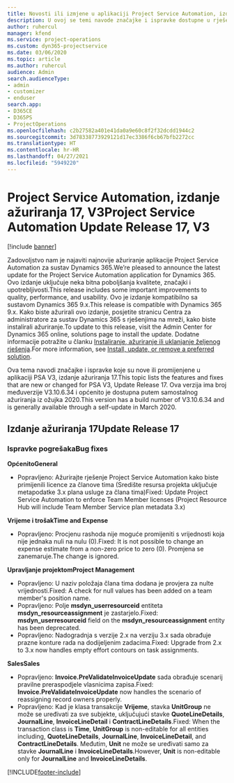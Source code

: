 ```yaml
---
title: Novosti ili izmjene u aplikaciji Project Service Automation, izdanje ažuriranja 17, V3
description: U ovoj se temi navode značajke i ispravke dostupne u rješenju Project Service Automation, izdanje ažuriranja 17, V3.
author: ruhercul
manager: kfend
ms.service: project-operations
ms.custom: dyn365-projectservice
ms.date: 03/06/2020
ms.topic: article
ms.author: ruhercul
audience: Admin
search.audienceType:
- admin
- customizer
- enduser
search.app:
- D365CE
- D365PS
- ProjectOperations
ms.openlocfilehash: c2b27582a401e41da0a9e60c8f2f32dcdd1944c2
ms.sourcegitcommit: 3d78338773929121d17ec3386f6cb67bfb2272cc
ms.translationtype: HT
ms.contentlocale: hr-HR
ms.lasthandoff: 04/27/2021
ms.locfileid: "5949220"
---
```

# <a name="project-service-automation-update-release-17-v3"></a><span data-ttu-id="b1f1c-103">Project Service Automation, izdanje ažuriranja 17, V3</span><span class="sxs-lookup"><span data-stu-id="b1f1c-103">Project Service Automation Update Release 17, V3</span></span>

[!include [banner](../includes/psa-now-project-operations.md)]

<span data-ttu-id="b1f1c-104">Zadovoljstvo nam je najaviti najnovije ažuriranje aplikacije Project Service Automation za sustav Dynamics 365.</span><span class="sxs-lookup"><span data-stu-id="b1f1c-104">We’re pleased to announce the latest update for the Project Service Automation application for Dynamics 365.</span></span> <span data-ttu-id="b1f1c-105">Ovo izdanje uključuje neka bitna poboljšanja kvalitete, značajki i upotrebljivosti.</span><span class="sxs-lookup"><span data-stu-id="b1f1c-105">This release includes some important improvements to quality, performance, and usability.</span></span>  <span data-ttu-id="b1f1c-106">Ovo je izdanje kompatibilno sa sustavom Dynamics 365 9.x.</span><span class="sxs-lookup"><span data-stu-id="b1f1c-106">This release is compatible with Dynamics 365 9.x.</span></span> <span data-ttu-id="b1f1c-107">Kako biste ažurirali ovo izdanje, posjetite stranicu Centra za administratore za sustav Dynamics 365 s rješenjima na mreži, kako biste instalirali ažuriranje.</span><span class="sxs-lookup"><span data-stu-id="b1f1c-107">To update to this release, visit the Admin Center for Dynamics 365 online, solutions page to install the update.</span></span> <span data-ttu-id="b1f1c-108">Dodatne informacije potražite u članku [Instaliranje, ažuriranje ili uklanjanje željenog rješenja](/power-platform/admin/install-remove-preferred-solution).</span><span class="sxs-lookup"><span data-stu-id="b1f1c-108">For more information, see [Install, update, or remove a preferred solution](/power-platform/admin/install-remove-preferred-solution).</span></span>

<span data-ttu-id="b1f1c-109">Ova tema navodi značajke i ispravke koje su nove ili promijenjene u aplikaciji PSA V3, izdanje ažuriranja 17.</span><span class="sxs-lookup"><span data-stu-id="b1f1c-109">This topic lists the features and fixes that are new or changed for PSA V3, Update Release 17.</span></span> <span data-ttu-id="b1f1c-110">Ova verzija ima broj međuverzije V3.10.6.34 i općenito je dostupna putem samostalnog ažuriranja iz ožujka 2020.</span><span class="sxs-lookup"><span data-stu-id="b1f1c-110">This version has a build number of V3.10.6.34 and is generally available through a self-update in March 2020.</span></span>


## <a name="update-release-17"></a><span data-ttu-id="b1f1c-111">Izdanje ažuriranja 17</span><span class="sxs-lookup"><span data-stu-id="b1f1c-111">Update Release 17</span></span>

### <a name="bug-fixes"></a><span data-ttu-id="b1f1c-112">Ispravke pogrešaka</span><span class="sxs-lookup"><span data-stu-id="b1f1c-112">Bug fixes</span></span>

<span data-ttu-id="b1f1c-113">**Općenito**</span><span class="sxs-lookup"><span data-stu-id="b1f1c-113">**General**</span></span>

- <span data-ttu-id="b1f1c-114">Popravljeno: Ažurirajte rješenje Project Service Automation kako biste primijenili licence za članove tima (Središte resursa projekta uključuje metapodatke 3.x plana usluge za člana tima)</span><span class="sxs-lookup"><span data-stu-id="b1f1c-114">Fixed: Update Project Service Automation to enforce Team Member licenses (Project Resource Hub will include Team Member Service plan metadata 3.x)</span></span>
 
<span data-ttu-id="b1f1c-115">**Vrijeme i trošak**</span><span class="sxs-lookup"><span data-stu-id="b1f1c-115">**Time and Expense**</span></span>

- <span data-ttu-id="b1f1c-116">Popravljeno: Procjenu rashoda nije moguće promijeniti s vrijednosti koja nije jednaka nuli na nulu (0).</span><span class="sxs-lookup"><span data-stu-id="b1f1c-116">Fixed: It is not possible to change an expense estimate from a non-zero price to zero (0).</span></span> <span data-ttu-id="b1f1c-117">Promjena se zanemaruje.</span><span class="sxs-lookup"><span data-stu-id="b1f1c-117">The change is ignored.</span></span>

<span data-ttu-id="b1f1c-118">**Upravljanje projektom**</span><span class="sxs-lookup"><span data-stu-id="b1f1c-118">**Project Management**</span></span>

- <span data-ttu-id="b1f1c-119">Popravljeno: U naziv položaja člana tima dodana je provjera za nulte vrijednosti.</span><span class="sxs-lookup"><span data-stu-id="b1f1c-119">Fixed: A check for null values has been added on a team member's position name.</span></span>
- <span data-ttu-id="b1f1c-120">Popravljeno: Polje **msdyn_userresourceid** entiteta **msdyn_resourceassignment** je zastarjelo.</span><span class="sxs-lookup"><span data-stu-id="b1f1c-120">Fixed: **msdyn_userresourceid** field on the **msdyn_resourceassignment** entity has been deprecated.</span></span>
- <span data-ttu-id="b1f1c-121">Popravljeno: Nadogradnja s verzije 2.x na verziju 3.x sada obrađuje prazne konture rada na dodijeljenim zadacima.</span><span class="sxs-lookup"><span data-stu-id="b1f1c-121">Fixed: Upgrade from 2.x to 3.x now handles empty effort contours on task assignments.</span></span>

<span data-ttu-id="b1f1c-122">**Sales**</span><span class="sxs-lookup"><span data-stu-id="b1f1c-122">**Sales**</span></span>

- <span data-ttu-id="b1f1c-123">Popravljeno: **Invoice.PreValidateInvoiceUpdate** sada obrađuje scenarij pravilne preraspodjele vlasnicima zapisa.</span><span class="sxs-lookup"><span data-stu-id="b1f1c-123">Fixed: **Invoice.PreValidateInvoiceUpdate** now handles the scenario of reassigning record owners properly.</span></span>
- <span data-ttu-id="b1f1c-124">Popravljeno: Kad je klasa transakcije **Vrijeme**, stavka **UnitGroup** ne može se uređivati za sve subjekte, uključujući stavke **QuoteLineDetails**, **JournalLine**, **InvoiceLineDetail** i **ContractLineDetails**.</span><span class="sxs-lookup"><span data-stu-id="b1f1c-124">Fixed: When the transaction class is **Time**, **UnitGroup** is non-editable for all entities including, **QuoteLineDetails**, **JournalLine**, **InvoiceLineDetail**, and **ContractLineDetails**.</span></span> <span data-ttu-id="b1f1c-125">Međutim, **Unit** ne može se uređivati samo za stavke **JournalLine** i **InvoiceLineDetails**.</span><span class="sxs-lookup"><span data-stu-id="b1f1c-125">However, **Unit** is non-editable only for **JournalLine** and **InvoiceLineDetails**.</span></span>




[!INCLUDE[footer-include](../includes/footer-banner.md)]